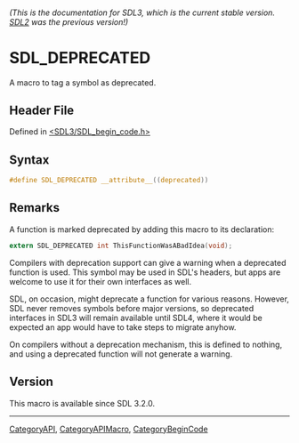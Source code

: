 ###### (This is the documentation for SDL3, which is the current stable version. [SDL2](https://wiki.libsdl.org/SDL2/) was the previous version!)
# SDL_DEPRECATED

A macro to tag a symbol as deprecated.

## Header File

Defined in [<SDL3/SDL_begin_code.h>](https://github.com/libsdl-org/SDL/blob/main/include/SDL3/SDL_begin_code.h)

## Syntax

```c
#define SDL_DEPRECATED __attribute__((deprecated))
```

## Remarks

A function is marked deprecated by adding this macro to its declaration:

```c
extern SDL_DEPRECATED int ThisFunctionWasABadIdea(void);
```

Compilers with deprecation support can give a warning when a deprecated
function is used. This symbol may be used in SDL's headers, but apps are
welcome to use it for their own interfaces as well.

SDL, on occasion, might deprecate a function for various reasons. However,
SDL never removes symbols before major versions, so deprecated interfaces
in SDL3 will remain available until SDL4, where it would be expected an app
would have to take steps to migrate anyhow.

On compilers without a deprecation mechanism, this is defined to nothing,
and using a deprecated function will not generate a warning.

## Version

This macro is available since SDL 3.2.0.

----
[CategoryAPI](CategoryAPI), [CategoryAPIMacro](CategoryAPIMacro), [CategoryBeginCode](CategoryBeginCode)


